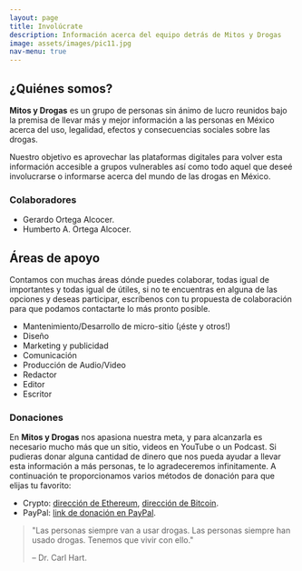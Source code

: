 ```yaml
---
layout: page
title: Involúcrate
description: Información acerca del equipo detrás de Mitos y Drogas
image: assets/images/pic11.jpg
nav-menu: true
---
```


## ¿Quiénes somos?

**Mitos y Drogas** es un grupo de personas sin ánimo de lucro reunidos bajo la premisa de llevar más y mejor información a las personas en México acerca del uso, legalidad, efectos y consecuencias sociales sobre las drogas.

Nuestro objetivo es aprovechar las plataformas digitales para volver esta información accesible a grupos vulnerables así como todo aquel que deseé involucrarse o informarse acerca del mundo de las drogas en México.

### Colaboradores

- Gerardo Ortega Alcocer.
- Humberto A. Ortega Alcocer.

## Áreas de apoyo

Contamos con muchas áreas dónde puedes colaborar, todas igual de importantes y todas igual de útiles, si no te encuentras en alguna de las opciones y deseas participar, escríbenos con tu propuesta de colaboración para que podamos contactarte lo más pronto posible.

- Mantenimiento/Desarrollo de micro-sitio (¡éste y otros!)
- Diseño
- Marketing y publicidad
- Comunicación
- Producción de Audio/Video
- Redactor
- Editor
- Escritor

### Donaciones

En **Mitos y Drogas** nos apasiona nuestra meta, y para alcanzarla es necesario mucho más que un sitio, videos en YouTube o un Podcast. Si pudieras donar alguna cantidad de dinero que nos pueda ayudar a llevar esta información a más personas, te lo agradeceremos infinitamente. A continuación te proporcionamos varios métodos de donación para que elijas tu favorito:

- Crypto: [dirección de Ethereum][eth-wallet], [dirección de Bitcoin][btc-wallet].
- PayPal: [link de donación en PayPal][paypal-link].

> "Las personas siempre van a usar drogas. Las personas siempre han usado drogas. Tenemos que vivir con ello."
>
> – Dr. Carl Hart.


[eth-wallet]: 0x28e6564CBE8ef66736c7DC2A6686b1E9A745d82B
[btc-wallet]: 0x28e6564CBE8ef66736c7DC2A6686b1E9A745d82B
[paypal-link]: https://paypal.me
